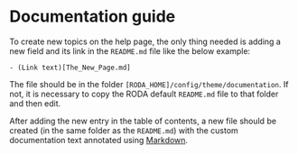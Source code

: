 # Documentation guide

To create new topics on the help page, the only thing needed is adding a new field and its link in the `README.md` file like the below example:

```
- (Link text)[The_New_Page.md]
```

The file should be in the folder `[RODA_HOME]/config/theme/documentation`. If not, it is necessary to copy the RODA default `README.md` file to that folder and then edit.

After adding the new entry in the table of contents, a new file should be created (in the same folder as the `README.md`) with the custom documentation text annotated using [Markdown](https://guides.github.com/features/mastering-markdown/).
